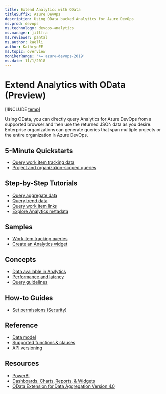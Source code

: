 ```yaml
---
title: Extend Analytics with OData
titleSuffix: Azure DevOps  
description: Using OData backed Analytics for Azure DevOps 
ms.prod: devops
ms.technology: devops-analytics
ms.manager: jillfra
ms.reviewer: pantal
ms.author: kaelli
author: KathrynEE
ms.topic: overview
monikerRange: '>= azure-devops-2019'
ms.date: 11/1/2018
---
```


#  Extend Analytics with OData (Preview) 

[!INCLUDE [temp](../_shared/version-azure-devops.md)]

Using OData, you can directly query Analytics for Azure DevOps from a supported browser and then use the returned JSON data as you desire. Enterprise organizations can generate queries that span multiple projects or the entire organization in Azure DevOps.   

## 5-Minute Quickstarts

- [Query work item tracking data](wit-analytics.md)
- [Project and organization-scoped queries](account-scoped-queries.md)


## Step-by-Step Tutorials
- [Query aggregate data](aggregated-data-analytics.md)
- [Query trend data](querying-for-trend-data.md)
- [Query work item links](work-item-links.md)
- [Explore Analytics metadata](analytics-metadata.md) 


## Samples
- [Work item tracking queries](analytics-recipes.md)
- [Create an Analytics widget](example-analytics-widget.md)


## Concepts
- [Data available in Analytics](../powerbi/data-available-in-analytics.md?toc=/azure/devops/report/extend-analytics/toc.json&bc=/azure/devops/report/extend-analytics/breadcrumb/toc.json)
- [Performance and latency](../powerbi/performance-latency.md?toc=/azure/devops/report/extend-analytics/toc.json&bc=/azure/devops/report/extend-analytics/breadcrumb/toc.json)
- [Query guidelines](odata-query-guidelines.md) 

<!--
Planned:Understand Agile process data
-->

## How-to Guides
- [Set permissions (Security)](../powerbi/analytics-security.md?toc=/azure/devops/report/extend-analytics/toc.json&bc=/azure/devops/report/extend-analytics/breadcrumb/toc.json)


## Reference
- [Data model](data-model-analytics-service.md)
- [Supported functions & clauses](odata-supported-features.md) 
- [API versioning](odata-api-version.md)

 
## Resources
- [PowerBI](../powerbi/index.md)  
- [Dashboards, Charts, Reports, & Widgets](../dashboards/index.md)  
- [OData Extension for Data Aggregation Version 4.0](http://docs.oasis-open.org/odata/odata-data-aggregation-ext/v4.0/cs01/odata-data-aggregation-ext-v4.0-cs01.html)



